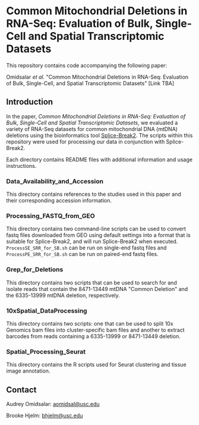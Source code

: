 # Common Mitochondrial Deletions in RNA-Seq: Evaluation of Bulk, Single-Cell and Spatial Transcriptomic Datasets

This repository contains code accompanying the following paper:

Omidsalar *et al.* "Common Mitochondrial Deletions in RNA-Seq: Evaluation of Bulk, Single-Cell, and Spatial Transcriptomic Datasets" [Link TBA]


## Introduction
In the paper, *Common Mitochondrial Deletions in RNA-Seq: Evaluation of Bulk, Single-Cell and Spatial Transcriptomic Datasets*, we evaluated a variety of RNA-Seq datasets for common mitochondrial DNA (mtDNA) deletions using the bioinformatics tool [Splice-Break2](https://github.com/brookehjelm/Splice-Break2). The scripts within this repository were used for processing our data in conjunction with Splice-Break2.

Each directory contains README files with additional information and usage instructions.
### Data_Availability_and_Accession
This directory contains references to the studies used in this paper and their corresponding accession information.
### Processing_FASTQ_from_GEO
This directory contains two command-line scripts can be used to convert fastq files downloaded from GEO using default settings into a format that is suitable for Splice-Break2, and will run Splice-Break2 when executed. `ProcessSE_SRR_for_SB.sh` can be run on single-end fastq files and `ProcessPE_SRR_for_SB.sh` can be run on paired-end fastq files.

### Grep_for_Deletions
This directory contains two scripts that can be used to search for and isolate reads that contain the 8471-13449 mtDNA "Common Deletion" and the 6335-13999 mtDNA deletion, respectively.
  
### 10xSpatial_DataProcessing
This directory contains two scripts: one that can be used to split 10x Genomics bam files into cluster-specific bam files and another to extract barcodes from reads containing a 6335-13999 or 8471-13449 deletion.
  
### Spatial_Processing_Seurat
This directory contains the R scripts used for Seurat clustering and tissue image annotation.
  
## Contact

Audrey Omidsalar: aomidsal@usc.edu
  
Brooke Hjelm: bhjelm@usc.edu
